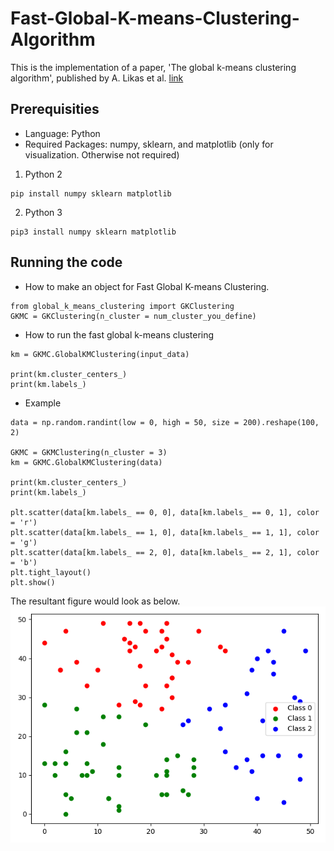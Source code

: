 # Fast-Global-K-means-Clustering-Algorithm
This is the implementation of a paper, 'The global k-means clustering algorithm', published by A. Likas et al. [link](https://www.sciencedirect.com/science/article/pii/S0031320302000602)

## Prerequisities
- Language: Python
- Required Packages: numpy, sklearn, and matplotlib (only for visualization. Otherwise not required)

1) Python 2
```
pip install numpy sklearn matplotlib
```

2) Python 3
```
pip3 install numpy sklearn matplotlib
```

## Running the code
- How to make an object for Fast Global K-means Clustering.
```
from global_k_means_clustering import GKClustering
GKMC = GKClustering(n_cluster = num_cluster_you_define)
```
- How to run the fast global k-means clustering
```
km = GKMC.GlobalKMClustering(input_data)

print(km.cluster_centers_)
print(km.labels_)
```
- Example
```
data = np.random.randint(low = 0, high = 50, size = 200).reshape(100, 2)

GKMC = GKMClustering(n_cluster = 3)
km = GKMC.GlobalKMClustering(data)

print(km.cluster_centers_)
print(km.labels_)

plt.scatter(data[km.labels_ == 0, 0], data[km.labels_ == 0, 1], color = 'r')
plt.scatter(data[km.labels_ == 1, 0], data[km.labels_ == 1, 1], color = 'g')
plt.scatter(data[km.labels_ == 2, 0], data[km.labels_ == 2, 1], color = 'b')
plt.tight_layout()
plt.show()
```
The resultant figure would look as below.<br/>
![figure](figure/result.png)



















